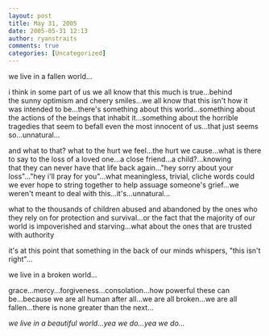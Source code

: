 ```yaml
---
layout: post
title: May 31, 2005
date: 2005-05-31 12:13
author: ryanstraits
comments: true
categories: [Uncategorized]
---
```

we live in a fallen world...

i think in some part of us we all know that this much is true...behind the sunny optimism and cheery smiles...we all know that this isn't how it was intended to be...there's something about this world...something about the actions of the beings that inhabit it...something about the horrible tragedies that seem to befall even the most innocent of us...that just seems so...unnatural...

and what to that? what to the hurt we feel...the hurt we cause...what is there to say to the loss of a loved one...a close friend...a child?...knowing that they can never have that life back again..."hey sorry about your loss"..."hey i'll pray for you"...what meaningless, trivial, cliche words could we ever hope to string together to help assuage someone's grief...we weren't meant to deal with this...it's...unnatural...

what to the thousands of children abused and abandoned by the ones who they rely on for protection and survival...or the fact that the majority of our world is impoverished and starving...what about the ones that are trusted with authority

it's at this point that something in the back of our minds whispers, "this isn't right"...

we live in a broken world...

grace...mercy...forgiveness...consolation...how powerful these can be...because we are all human after all...we are all broken...we are all fallen...there is none greater than the next...

<em>we live in a beautiful world...yea we do...yea we do...</em>
